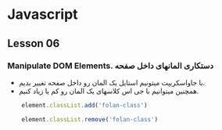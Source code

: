 # Javascript

## Lesson 06

### Manipulate DOM Elements. دستکاری المانهای داخل صفحه 

*  با جاواسکریپت میتونیم استایل یک المان رو داخل صفحه تغییر بدیم. 
* همچنین میتوانیم با جی اس کلاسهای یک المان رو کم یا زیاد کنیم. 

```js
    element.classList.add('folan-class')

    element.classList.remove('folan-class')

```